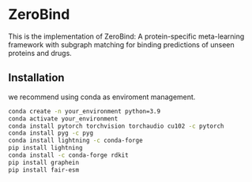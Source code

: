 # ZeroBind
This is the implementation of ZeroBind: A protein-specific meta-learning framework with subgraph matching for binding predictions of unseen proteins and drugs.
## Installation
we recommend using conda as enviroment management.
```bash
conda create -n your_environment python=3.9
conda activate your_environment
conda install pytorch torchvision torchaudio cu102 -c pytorch
conda install pyg -c pyg
conda install lightning -c conda-forge
pip install lightning
conda install -c conda-forge rdkit
pip install graphein
pip install fair-esm
```

